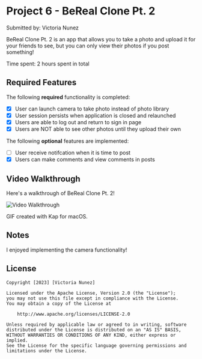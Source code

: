 # Project 6 - BeReal Clone Pt. 2

Submitted by: Victoria Nunez

BeReal Clone Pt. 2 is an app that allows you to take a photo and upload it for your friends to see, but you can only view their photos if you post something!

Time spent: 2 hours spent in total

## Required Features

The following **required** functionality is completed:

- [X] User can launch camera to take photo instead of photo library
- [X] User session persists when application is closed and relaunched
- [X] Users are able to log out and return to sign in page
- [X] Users are NOT able to see other photos until they upload their own	
 
The following **optional** features are implemented:

- [ ] User receive notifcation when it is time to post
- [X] Users can make comments and view comments in posts	

## Video Walkthrough

Here's a walkthrough of BeReal Clone Pt. 2!

<img src='https://user-images.githubusercontent.com/80440872/230682874-78f0fbae-16a6-4ead-9125-9ff59319b891.gif' title='Video Walkthrough' width='' alt='Video Walkthrough' />

GIF created with Kap for macOS.

## Notes

I enjoyed implementing the camera functionality!

## License

    Copyright [2023] [Victoria Nunez]

    Licensed under the Apache License, Version 2.0 (the "License");
    you may not use this file except in compliance with the License.
    You may obtain a copy of the License at

        http://www.apache.org/licenses/LICENSE-2.0

    Unless required by applicable law or agreed to in writing, software
    distributed under the License is distributed on an "AS IS" BASIS,
    WITHOUT WARRANTIES OR CONDITIONS OF ANY KIND, either express or implied.
    See the License for the specific language governing permissions and
    limitations under the License.
